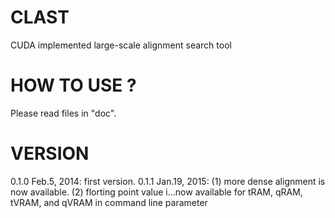 # CLAST
CUDA implemented large-scale alignment search tool

# HOW TO USE ?
Please read files in "doc".

# VERSION

0.1.0 Feb.5,  2014: first version.
0.1.1 Jan.19, 2015:
    (1) more dense alignment is now available.
    (2) florting point value i…now available for tRAM, qRAM, tVRAM, and qVRAM in command line parameter

